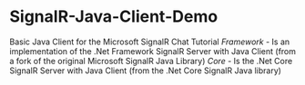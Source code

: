 # SignalR-Java-Client-Demo
Basic Java Client for the Microsoft SignalR Chat Tutorial
*Framework* - Is an implementation of the .Net Framework SignalR Server with Java Client (from a fork of the original Microsoft SignalR Java Library)
*Core* - Is the .Net Core SignalR Server with Java Client (from the .Net Core SignalR Java library)
